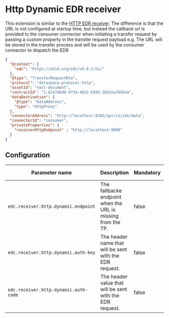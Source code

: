 # Http Dynamic EDR receiver

This extension is similar to the [HTTP EDR receiver](../transfer-pull-http-receiver). The difference is that the URL is not configured
at startup time, but instead the callback url is provided to the consumer connector when initiating a transfer request 
by passing a custom property in the transfer request payload e.g. The URL will be stored in the transfer process
and will be used by the consumer connector to dispatch the EDR

```json
{
  "@context": {
    "edc": "https://w3id.org/edc/v0.0.1/ns/"
  },
  "@type": "TransferRequestDto",
  "protocol": "dataspace-protocol-http",
  "assetId": "test-document",
  "contractId": "1:8147d6d6-9734-4821-b93d-2832ea7892e4",
  "dataDestination": {
    "@type": "DataAddress",
    "type": "HttpProxy"
  },
  "connectorAddress": "http://localhost:8282/api/v1/ids/data",
  "connectorId": "consumer",
  "privateProperties": {
    "receiverHttpEndpoint" : "http://localhost:9999"
  }
}
```

## Configuration

| Parameter name                        | Description                                                 | Mandatory | Default value |
|---------------------------------------|-------------------------------------------------------------|-----------|---------------|
| `edc.receiver.http.dynamic.endpoint`  | The fallbacke endpoint when the URL is missing from the TP. | false     | null          |
| `edc.receiver.http.dynamic.auth-key`  | The header name that will be sent with the EDR request.     | false     | null          |
| `edc.receiver.http.dynamic.auth-code` | The header value that will be sent with the EDR request.    | false     | null          |
